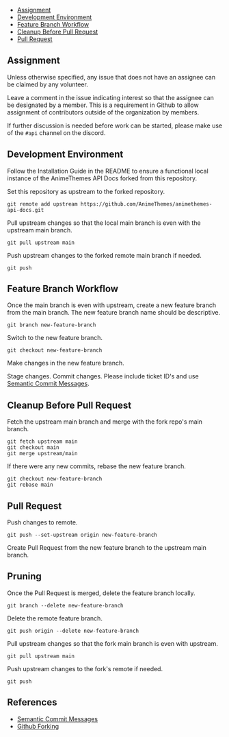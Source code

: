 - [Assignment](#assignment)
- [Development Environment](#development-environment)
- [Feature Branch Workflow](#feature-branch-workflow)
- [Cleanup Before Pull Request](#cleanup-before-pull-request)
- [Pull Request](#pull-request)

## Assignment

Unless otherwise specified, any issue that does not have an assignee can be claimed by any volunteer.

Leave a comment in the issue indicating interest so that the assignee can be designated by a member. This is a requirement in Github to allow assignment of contributors outside of the organization by members. 

If further discussion is needed before work can be started, please make use of the `#api` channel on the discord.

## Development Environment

Follow the Installation Guide in the README to ensure a functional local instance of the AnimeThemes API Docs forked from this repository.

Set this repository as upstream to the forked repository.

`git remote add upstream https://github.com/AnimeThemes/animethemes-api-docs.git`

Pull upstream changes so that the local main branch is even with the upstream main branch.

`git pull upstream main`

Push upstream changes to the forked remote main branch if needed.

`git push`

## Feature Branch Workflow

Once the main branch is even with upstream, create a new feature branch from the main branch. The new feature branch name should be descriptive.

`git branch new-feature-branch`

Switch to the new feature branch.

`git checkout new-feature-branch`

Make changes in the new feature branch.

Stage changes. Commit changes. Please include ticket ID's and use [Semantic Commit Messages](https://gist.github.com/joshbuchea/6f47e86d2510bce28f8e7f42ae84c716).

## Cleanup Before Pull Request

Fetch the upstream main branch and merge with the fork repo's main branch.
```
git fetch upstream main
git checkout main
git merge upstream/main
```

If there were any new commits, rebase the new feature branch.
```
git checkout new-feature-branch
git rebase main
```

## Pull Request

Push changes to remote.

`git push --set-upstream origin new-feature-branch`

Create Pull Request from the new feature branch to the upstream main branch.

## Pruning

Once the Pull Request is merged, delete the feature branch locally.

`git branch --delete new-feature-branch`

Delete the remote feature branch.

`git push origin --delete new-feature-branch`

Pull upstream changes so that the fork main branch is even with upstream.

`git pull upstream main`

Push upstream changes to the fork's remote if needed.

`git push`

## References

* [Semantic Commit Messages](https://gist.github.com/joshbuchea/6f47e86d2510bce28f8e7f42ae84c716)
* [Github Forking](https://gist.github.com/Chaser324/ce0505fbed06b947d962)